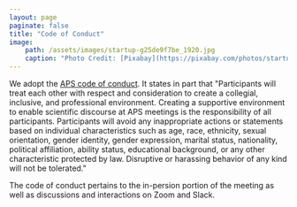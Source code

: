 ```yaml
---
layout: page
paginate: false
title: "Code of Conduct"
image:
    path: /assets/images/startup-g25de9f7be_1920.jpg
    caption: "Photo Credit: [Pixabay](https://pixabay.com/photos/startup-start-up-people-593341/)"
---
```


We adopt the [APS code of conduct](https://www.aps.org/meetings/policies/code-conduct.cfm). It states in part that "Participants will treat each other with respect and consideration to create a collegial, inclusive, and professional environment. Creating a supportive environment to enable scientific discourse at APS meetings is the responsibility of all participants. Participants will avoid any inappropriate actions or statements based on individual characteristics such as age, race, ethnicity, sexual orientation, gender identity, gender expression, marital status, nationality, political affiliation, ability status, educational background, or any other characteristic protected by law. Disruptive or harassing behavior of any kind will not be tolerated."

The code of conduct pertains to the in-persion portion of the meeting as well as discussions and interactions on Zoom and Slack.
